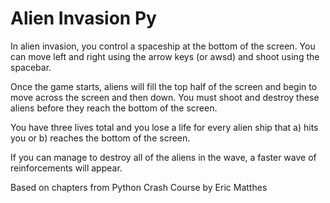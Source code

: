 # Alien Invasion Py

In alien invasion, you control a spaceship at the bottom of the screen. You can move left and right using the arrow keys (or awsd) and shoot using the spacebar.

Once the game starts, aliens will fill the top half of the screen and begin to move across the screen and then down. You must shoot and destroy these aliens before they reach the bottom of the screen.

You have three lives total and you lose a life for every alien ship that a) hits you or b) reaches the bottom of the screen.

If you can manage to destroy all of the aliens in the wave, a faster wave of reinforcements will appear.

Based on chapters from Python Crash Course by Eric Matthes
